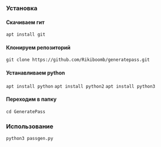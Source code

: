 ### Установка

#### Скачиваем гит

```apt install git```

#### Клонируем репозиторий

```git clone https://github.com/Rikiboomb/generatepass.git```

#### Устанавливаем python

```apt install python```
```apt install python2```
```apt install python3```

#### Переходим в папку

```cd GeneratePass```

### Использование

```python3 passgen.py```
         
